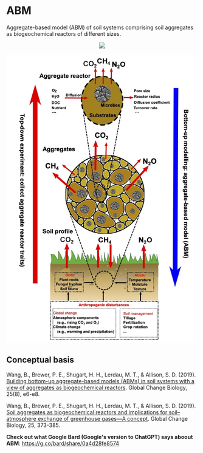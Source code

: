 # ABM
Aggregate-based model (ABM) of soil systems comprising soil aggregates as biogeochemical reactors of different sizes.

<p align='center'> <img src="figures/ABM.jpg"> </p>

<p align='center'> <img src="figures/Aggregate_reactor.jpg"> </p>

## Conceptual basis

Wang, B., Brewer, P. E., Shugart, H. H., Lerdau, M. T., & Allison, S. D. (2019). [Building bottom-up aggregate-based models (ABMs) in soil systems with a view of aggregates as biogeochemical reactors](https://doi.org/10.1111/gcb.14684). Global Change Biology, 25(8), e6-e8.

Wang, B., Brewer, P. E., Shugart, H. H., Lerdau, M. T., & Allison, S. D. (2019). [Soil aggregates as biogeochemical reactors and implications for soil–atmosphere exchange of greenhouse gases—A concept](https://doi.org/10.1111/gcb.14515). Global Change Biology, 25, 373-385.

**Check out what Google Bard (Google's version to ChatGPT) says aboout ABM**: https://g.co/bard/share/0a4d28fe8574

